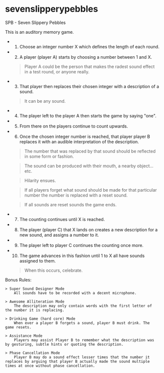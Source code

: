 # sevenslipperypebbles
SPB - Seven Slippery Pebbles


This is an auditory memory game.

- 1) Choose an integer number X which defines the length of each round.

- 2) A player (player A) starts by choosing a number between 1 and X.
	
	> Player A could be the person that makes the radest sound effect in a test round, or anyone really.

- 3) That player then replaces their chosen integer with a description of a sound. 
	
	> It can be any sound.

- 4) The player left to the player A then starts the game by saying "one".

- 5) From there on the players continue to count upwards. 

- 6) Once the chosen integer number is reached, that player player B replaces it with an audible interpretation of the description.
	> The number that was replaced by that sound should be reflected in some form or fashion.
	
	> The sound can be produced with their mouth, a nearby object... etc.
	
	> Hilarity ensues.
	
	> If all players forget what sound should be made for that particular number the number is replaced with a reset sound.
	
	> If all sounds are reset sounds the game ends.

- 7) The counting continues until X is reached.

- 8) The player (player C) that X lands on creates a new description for a new sound, and assigns a number to it.

- 9) The player left to player C continues the counting once more.

- 10) The game advances in this fashion until 1 to X all have sounds assigned to them.
	
	> When this occurs, celebrate.

Bonus Rules:	

	> Super Sound Designer Mode
		All sounds have to be recorded with a decent microphone.

	> Awesome Alliteration Mode
		The description may only contain words with the first letter of the number it is replacing.

	> Drinking Game (hard core) Mode
		When ever a player B forgets a sound, player B must drink. The game resets.

	> Assistance Mode
		Players may assist Player B to remember what the description was by gesturing, subtle hints or quoting the description.

	> Phase Cancellation Mode
		Player B may do a sound effect lesser times that the number it replaces by arguing that player B actually made the sound multiple times at once without phase cancellation.